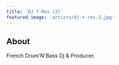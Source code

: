 ```yaml
---
title: 'DJ T-Rex (2)'
featured_image: 'artists/dj-t-rex-2.jpg'
---
```


## About

French Drum'N'Bass Dj & Producer.
